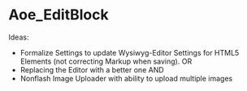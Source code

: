 # Aoe_EditBlock

Ideas:
- Formalize Settings to update Wysiwyg-Editor Settings for HTML5 Elements (not correcting Markup when saving).
OR
- Replacing the Editor with a better one
AND
- Nonflash Image Uploader with ability to upload multiple images
